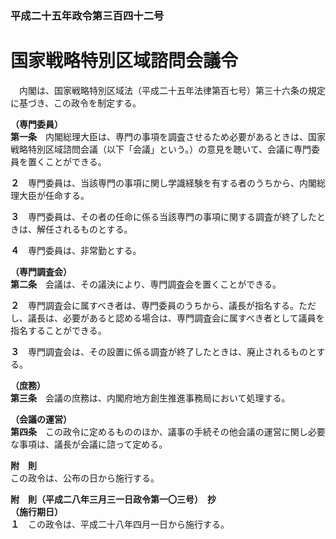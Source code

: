 ### 平成二十五年政令第三百四十二号  
# 国家戦略特別区域諮問会議令  
　内閣は、国家戦略特別区域法（平成二十五年法律第百七号）第三十六条の規定に基づき、この政令を制定する。  
  
**（専門委員）**  
**第一条**　内閣総理大臣は、専門の事項を調査させるため必要があるときは、国家戦略特別区域諮問会議（以下「会議」という。）の意見を聴いて、会議に専門委員を置くことができる。  
  
**２**　専門委員は、当該専門の事項に関し学識経験を有する者のうちから、内閣総理大臣が任命する。  
  
**３**　専門委員は、その者の任命に係る当該専門の事項に関する調査が終了したときは、解任されるものとする。  
  
**４**　専門委員は、非常勤とする。  
  
**（専門調査会）**  
**第二条**　会議は、その議決により、専門調査会を置くことができる。  
  
**２**　専門調査会に属すべき者は、専門委員のうちから、議長が指名する。ただし、議長は、必要があると認める場合は、専門調査会に属すべき者として議員を指名することができる。  
  
**３**　専門調査会は、その設置に係る調査が終了したときは、廃止されるものとする。  
  
**（庶務）**  
**第三条**　会議の庶務は、内閣府地方創生推進事務局において処理する。  
  
**（会議の運営）**  
**第四条**　この政令に定めるもののほか、議事の手続その他会議の運営に関し必要な事項は、議長が会議に諮って定める。  
  
**附　則**  
この政令は、公布の日から施行する。  
  
**附　則（平成二八年三月三一日政令第一〇三号）　抄**  
**（施行期日）**  
**１**　この政令は、平成二十八年四月一日から施行する。  
  
